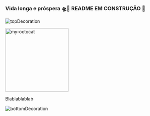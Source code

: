 
 ### Vida longa e próspera 🛸🖖 README EM CONSTRUÇÃO 🔨

![topDecoration](https://github.com/LucasSilvaMarts/LucasSilvaMarts/blob/main/wave.svg)


<div align="left">
  <img src="https://github.com/LucasSilvaMarts/LucasSilvaMarts/blob/main/my-octocat.png" alt="my-octocat"  height="200px">
</div>

<div align="top center"> 
 <p>Blablablablab</p>
</div>




![bottomDecoration](https://github.com/LucasSilvaMarts/LucasSilvaMarts/blob/main/wave%20bottom.svg)
